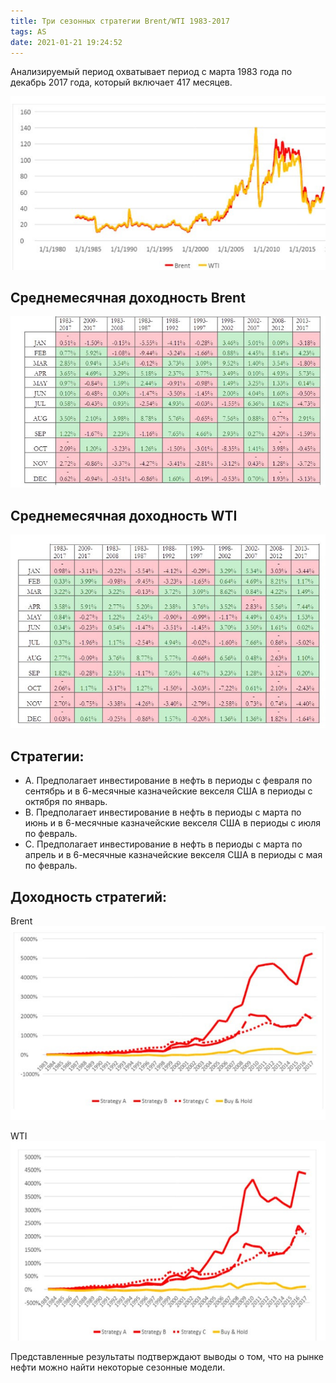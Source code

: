 ```yaml
---
title: Три сезонных стратегии Brent/WTI 1983-2017
tags: AS
date: 2021-01-21 19:24:52
---
```


Анализируемый период охватывает период с марта 1983 года по декабрь 2017 года, который включает 417 месяцев.

<img src="https://raw.githubusercontent.com/Ragve-hub/scribble/gh-pages/images/bb701c9d-d9b8-406d-876f-c54576eaba17.jpg" alt="Фундаментальный анализ">

## Среднемесячная доходность Brent

<img src="https://raw.githubusercontent.com/Ragve-hub/scribble/gh-pages/images/2d613009-fcab-49d6-8155-d305b270414b.jpg" alt="Фундаментальный анализ">

## Среднемесячная доходность WTI

<img src="https://raw.githubusercontent.com/Ragve-hub/scribble/gh-pages/images/fd1b7d76-a1d1-49be-ada0-a9d89c8ce667.jpg" alt="Фундаментальный анализ">

## Стратегии:
* А. Предполагает инвестирование в нефть в периоды с февраля по сентябрь и в 6-месячные казначейские векселя США в периоды с октября по январь.
* B. Предполагает инвестирование в нефть в периоды с марта по июнь и в 6-месячные казначейские векселя США в периоды с июля по февраль.
* C. Предполагает инвестирование в нефть в периоды с марта по апрель и в 6-месячные казначейские векселя США в периоды с мая по февраль.

## Доходность стратегий:

Brent
<img src="https://raw.githubusercontent.com/Ragve-hub/scribble/gh-pages/images/053f95b1-d540-41ee-8b02-69e8557a15d7.jpg" alt="Фундаментальный анализ">

WTI
<img src="https://raw.githubusercontent.com/Ragve-hub/scribble/gh-pages/images/353d6e67-cb6e-4d4d-a1ea-4ab1443ff595.jpg" alt="Фундаментальный анализ">


Представленные результаты подтверждают выводы о том, что на рынке нефти можно найти некоторые сезонные модели.
